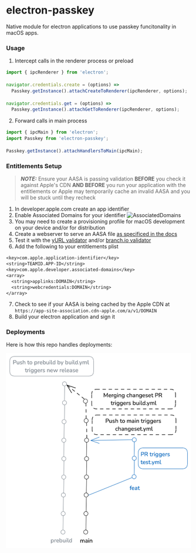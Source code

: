 # electron-passkey

Native module for electron applications to use passkey funcitonality in macOS apps.

### Usage

1) Intercept calls in the renderer process or preload
```js
import { ipcRenderer } from 'electron';

navigator.credentials.create = (options) =>
  Passkey.getInstance().attachCreateToRenderer(ipcRenderer, options);

navigator.credentials.get = (options) =>
  Passkey.getInstance().attachGetToRenderer(ipcRenderer, options);
```

2) Forward calls in main process

```js
import { ipcMain } from 'electron';
import Passkey from 'electron-passkey';

Passkey.getInstance().attachHandlersToMain(ipcMain);
```

### Entitlements Setup

> **_NOTE:_** Ensure your AASA is passing validation **BEFORE** you check it against Apple's CDN **AND BEFORE** you run your application with the entitlements or Apple may temporarily cache an invalid AASA and you will be stuck until they recheck

1) In developer.apple.com create an app identifier
2) Enable Associated Domains for your identifier
![AssociatedDomains](images/AssociatedDomains.png "Associated Domains")
3) You may need to create a provisioning profile for macOS development on your device and/or for distribution
4) Create a webserver to serve an AASA file [as specificed in the docs](https://developer.apple.com/documentation/xcode/supporting-associated-domains#Add-the-associated-domain-file-to-your-website)
5) Test it with the [yURL validator](https://yurl.chayev.com) and/or [branch.io validator](https://branch.io/resources/aasa-validator/)
6) Add the following to your entitlements plist
```
<key>com.apple.application-identifier</key>
<string>TEAMID.APP-ID</string>
<key>com.apple.developer.associated-domains</key>
<array>
  <string>applinks:DOMAIN</string>
  <string>webcredentials:DOMAIN</string>
</array>
```
7) Check to see if your AASA is being cached by the Apple CDN at `https://app-site-association.cdn-apple.com/a/v1/DOMAIN`
8) Build your electron application and sign it

### Deployments

Here is how this repo handles deployments:

![Deployments](Deployment.png "Deplyoments")
